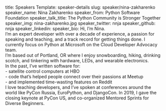title: Speakers
Template: speaker-details
slug: speaker/nina-zakharenko
speaker_name: Nina Zakharenko
speaker_from: Python Software Foundation
speaker_talk_title: The Python Community is Stronger Together
speaker_img: nina-zakharenko.jpg
speaker_twitter: nnja
speaker_github: nnja
speaker_linkedin: 
speaker_bio: Hi, I’m Nina.<br/>I’m an expert developer with over a decade of experience, a passion for speaking and teaching, and a track record for getting things done. I currently focus on Python at Microsoft on the Cloud Developer Advocacy team.<br/>I’m based out of Portland, OR where I enjoy snowboarding, hiking, drinking scotch, and tinkering with hardware, LEDs, and wearable electronics.<br/>In the past, I’ve written software for:<br/>- satellite control computers at HBO<br/>- code that’s helped people connect over their passions at Meetup<br/>- and implemented time-wasting features on Reddit<br/>I love teaching developers, and I’ve spoken at conferences around the world like PyCon Russia, EuroPython, and DjangoCon. In 2019, I gave the closing keynote at PyCon US, and co-organized Mentored Sprints for Diverse Beginners.